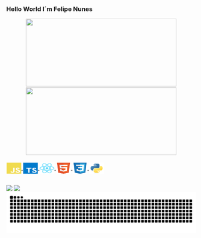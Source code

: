 ### Hello World I´m Felipe Nunes 

<div align="center">
  <a href="https://github.com/felipenunes07">
  <img height="180em" width="400" src="https://github-readme-stats.vercel.app/api?username=felipenunes07&show_icons=true&theme=tokyonight&include_all_commits=true&count_private=true"/>
  <img height="180em" width="400" src="https://github-readme-stats.vercel.app/api/top-langs/?username=felipenunes07&layout=compact&langs_count=7&theme=tokyonight"/>
</div>
</div>
<div style="display: inline_block"><br>
  <img align="center" alt="Felipe-Js" height="30" width="40" src="https://raw.githubusercontent.com/devicons/devicon/master/icons/javascript/javascript-plain.svg">
  <img align="center" alt="Felipe-Ts" height="30" width="40" src="https://raw.githubusercontent.com/devicons/devicon/master/icons/typescript/typescript-plain.svg">
  <img align="center" alt="Felipe-React" height="30" width="40" src="https://raw.githubusercontent.com/devicons/devicon/master/icons/react/react-original.svg">
  <img align="center" alt="Felipe-HTML" height="30" width="40" src="https://raw.githubusercontent.com/devicons/devicon/master/icons/html5/html5-original.svg">
  <img align="center" alt="Felipe-CSS" height="30" width="40" src="https://raw.githubusercontent.com/devicons/devicon/master/icons/css3/css3-original.svg">
  <img align="center" alt="Felipe-Python" height="30" width="40" src="https://raw.githubusercontent.com/devicons/devicon/master/icons/python/python-original.svg">

 ##
 
 <div> 

  <a href="https://instagram.com/felipenunes10197" target="_blank"><img src="https://img.shields.io/badge/-Instagram-%23E4405F?style=for-the-badge&logo=instagram&logoColor=white" target="_blank"></a>
  <a href = "mailto:felipearian10197@gmail.com"><img src="https://img.shields.io/badge/-Gmail-%23333?style=for-the-badge&logo=gmail&logoColor=white" target="_blank"></a> 
   ![Snake animation](https://github.com/felipenunes07/felipenunes07/blob/output/github-contribution-grid-snake.svg)
 
</div>
